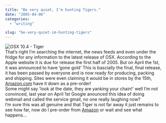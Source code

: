 ```yaml
---
title: "Be very quiet, I'm hunting Tigers."
date: "2005-04-06"
categories: 
  - "writing"

slug: "be-very-quiet-im-hunting-tigers"
---
```


![OSX 10.4 - Tiger](/images/B0002G71T0.01._SCMZZZZZZZ_.jpg)  
That’s right I’m searching the internet, the news feeds and even under the fridge for any information to the latest release of OSX. According to the Apple website it is due for release the first half of 2005. But on April the 1st, it was announced to have ‘gone gold’ This is bascially the final, final release, it has been passed by everyone and is now ready for producing, packing and shipping. Sites were even claiming it would be in stores by the 15th, [Amazon.com](http://www.amazon.com/exec/obidos/tg/detail/-/B0002G71T0/qid=1112768715/sr=8-2/ref=sr_8_xs_ap_i2_xgl147/103-4143842-6379032?v=glance&s=pc&n=507846) have it down as a pre-order!  
Some might say 'look at the date, they are yanking your chain!’ well I’m not convinced, last year on April 1st Google anounced this idea of doing webmail and called the service gmail, no one really laughing now?  
I’m sure this was all genuine and that Tiger is not far away it just remains to see how far, now do I pre-order from [Amazon](http://www.amazon.com) or wait and see what happens…
